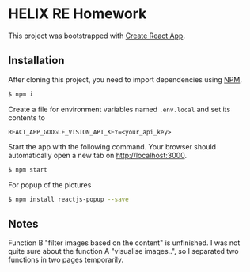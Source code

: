 # HELIX RE Homework

This project was bootstrapped with [Create React App](https://github.com/facebook/create-react-app).

## Installation

After cloning this project, you need to import dependencies using [NPM](https://www.npmjs.com/).

```sh
$ npm i
```

Create a file for environment variables named `.env.local` and set its contents to

```
REACT_APP_GOOGLE_VISION_API_KEY=<your_api_key>
```

Start the app with the following command. Your browser should automatically open a new tab on [http://localhost:3000](http://localhost:3000).

```sh
$ npm start
```

For popup of the pictures

```sh
$ npm install reactjs-popup --save
```

## Notes

Function B "filter images based on the content" is unfinished.
I was not quite sure about the function A "visualise images..", so I separated two functions in two pages temporarily.